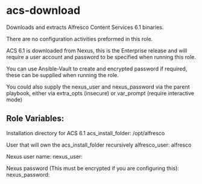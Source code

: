 acs-download
=========

Downloads and extracts Alfresco Content Services 6.1 binaries.

There are no configuration activities preformed in this role.

ACS 6.1 is downloaded from Nexus, this is the Enterprise release and will require a user account and password to be specified when running this role.

You can use Ansible-Vault to create and encrypted password if required, these can be supplied when running the role.

You could also supply the nexus_user and nexus_password via the parent playbook, either via extra_opts (insecure) or var_prompt (require interactive mode)

Role Variables:
---

Installation directory for ACS 6.1
    acs_install_folder: /opt/alfresco

User that will own the acs_install_folder recursively
    alfresco_user: alfresco

Nexus user name:
    nexus_user:

Nexus password (This must be encrypted if you are configuring this):
    nexus_password:
